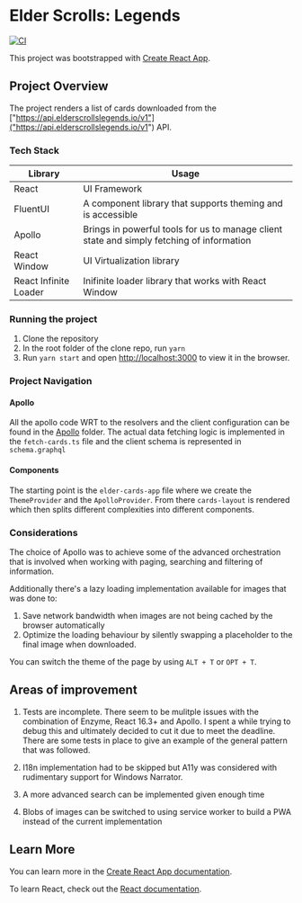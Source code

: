 # Elder Scrolls: Legends

[![CI](https://github.com/WrathOfZombies/elder-cards/workflows/CI/badge.svg)](https://github.com/WrathOfZombies/elder-cards/actions?query=workflow%3ACI)

This project was bootstrapped with [Create React App](https://github.com/facebook/create-react-app).

## Project Overview

The project renders a list of cards downloaded from the ["https://api.elderscrollslegends.io/v1"]("https://api.elderscrollslegends.io/v1") API.

### Tech Stack

| Library               | Usage                                                                                     |
| --------------------- | ----------------------------------------------------------------------------------------- |
| React                 | UI Framework                                                                              |
| FluentUI              | A component library that supports theming and is accessible                               |
| Apollo                | Brings in powerful tools for us to manage client state and simply fetching of information |
| React Window          | UI Virtualization library                                                                 |
| React Infinite Loader | Inifinite loader library that works with React Window                                     |

### Running the project

1. Clone the repository
2. In the root folder of the clone repo, run `yarn`
3. Run `yarn start` and open [http://localhost:3000](http://localhost:3000) to view it in the browser.

### Project Navigation

#### Apollo
All the apollo code WRT to the resolvers and the client configuration can be found in the [Apollo](.\src\apollo\client.ts) folder. The actual data fetching logic is implemented in the `fetch-cards.ts` file and the client schema is represented in `schema.graphql`

#### Components

The starting point is the `elder-cards-app` file where we create the `ThemeProvider` and the `ApolloProvider`. From there `cards-layout` is rendered which then splits different complexities into different components.

### Considerations

The choice of Apollo was to achieve some of the advanced orchestration that is involved when working with paging, searching and filtering of information.

Additionally there's a lazy loading implementation available for images that was done to:
1. Save network bandwidth when images are not being cached by the browser automatically
2. Optimize the loading behaviour by silently swapping a placeholder to the final image when downloaded.

You can switch the theme of the page by using `ALT + T` or `OPT + T`.

## Areas of improvement

1. Tests are incomplete. There seem to be mulitple issues with the combination of Enzyme, React 16.3+ and Apollo. I spent a while trying to debug this and ultimately decided to cut it due to meet the deadline. There are some tests in place to give an example of the general pattern that was followed.

2. I18n implementation had to be skipped but A11y was considered with rudimentary support for Windows Narrator.

3. A more advanced search can be implemented given enough time

4. Blobs of images can be switched to using service worker to build a PWA instead of the current implementation

## Learn More

You can learn more in the [Create React App documentation](https://facebook.github.io/create-react-app/docs/getting-started).

To learn React, check out the [React documentation](https://reactjs.org/).
